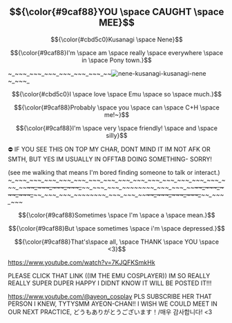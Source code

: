 ## $${\color{#9caf88}YOU \space CAUGHT \space MEE}$$ 

$${\color{#cbd5c0}Kusanagi \space Nene}$$











$${\color{#9caf88}I'm \space am \space really \space everywhere \space in \space Pony town.}$$

~_~_~_~_~_~_~_~_~_~_~_~_~_~_~_~_~_~_~_~_~_![nene-kusanagi-kusanagi-nene](https://github.com/Kusanasgi/Kusanasgi/assets/143155782/0624efed-64fc-4d46-8be5-1f9020db9563)~_~_~_~_

$${\color{#cbd5c0}I \space love \space Emu \space so \space much.}$$ 

$${\color{#9caf88}Probably \space you \space can \space C+H \space me!~}$$ 

  $${\color{#9caf88}I'm \space very \space friendly! \space and \space silly}$$ 
  
  ⛔ IF YOU SEE THIS ON TOP MY CHAR, DONT MIND IT IM NOT AFK OR SMTH, BUT YES IM USUALLY IN OFFTAB DOING SOMETHING- SORRY! 

  (see me walking that means I'm bored finding someone to talk or interact.) 
  *~_~_~_~_~_~_~_~_~_~_~_~_~_~_~_~_~_~_~_~_~_~_~_~_~_~_~_~_~_~_~_~_~_~_~_~_~_~_~_~_~_~_~_~_~_~_~_~_~~_~_~_~_~_~_~_~_~_~_~_~_~~_~_~_~_~_~_~_~_~_~_~_~_~~_~_~_~_~_~_~_~_~_~_~_~_~~_~_~_~_~_~_~_~_~_~_~_~_~~_~_~_~_~_~_~_~_~_~_~_~_~~_~_~_~_~_~_~_~_~_~_~_~_~~_~_~_~_~_~_~_~_~_~_~_~_~~_~_~_~_~_~_~_~_~*

  $${\color{#9caf88}Sometimes \space I'm \space a \space mean.}$$ 

  $${\color{#9caf88}But \space sometimes \space i'm \space depressed.}$$ 


$${\color{#9caf88}That's\space all, \space THANK \space YOU \space <3}$$ 

https://www.youtube.com/watch?v=7KJQFKSmkHk

PLEASE CLICK THAT LINK ((IM THE EMU COSPLAYER)) IM SO REALLY REALLY SUPER DUPER HAPPY I DIDNT KNOW IT WILL BE POSTED IT!!!

https://www.youtube.com/@ayeon_cosplay PLS SUBSCRIBE HER THAT PERSON I KNEW, TYTYSMM AYEON-CHAN!! I WISH WE COULD MEET IN OUR NEXT PRACTICE, どうもありがとうございます！/매우 감사합니다! <3 
